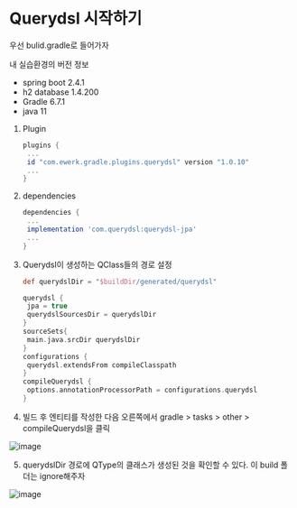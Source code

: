 Querydsl 시작하기
=========================

우선 bulid.gradle로 들어가자

내 실습환경의 버전 정보

- spring boot 2.4.1
- h2 database 1.4.200
- Gradle 6.7.1
- java 11

1. Plugin

   ```groovy
   plugins {
   	...
   	id "com.ewerk.gradle.plugins.querydsl" version "1.0.10"
   	...
   }
   ```

2. dependencies

   ```groovy
   dependencies {
   	...
   	implementation 'com.querydsl:querydsl-jpa'
   	...
   }
   ```

3. Querydsl이 생성하는 QClass들의 경로 설정

   ```groovy
   def querydslDir = "$buildDir/generated/querydsl"
   
   querydsl {
   	jpa = true
   	querydslSourcesDir = querydslDir
   }
   sourceSets{
   	main.java.srcDir querydslDir
   }
   configurations {
   	querydsl.extendsFrom compileClasspath
   }
   compileQuerydsl {
   	options.annotationProcessorPath = configurations.querydsl
   }
   ```

4. 빌드 후 엔티티를 작성한 다음 오른쪽에서 gradle > tasks > other > compileQuerydsl을 클릭

![image](https://user-images.githubusercontent.com/37062337/103392204-081d1780-4b60-11eb-8fe1-e0582dab0623.png)

5. querydslDir 경로에 QType의 클래스가 생성된 것을 확인할 수 있다. 이 build 폴더는 ignore해주자

![image](https://user-images.githubusercontent.com/37062337/103392275-62b67380-4b60-11eb-87d3-fec64a27f435.png)

